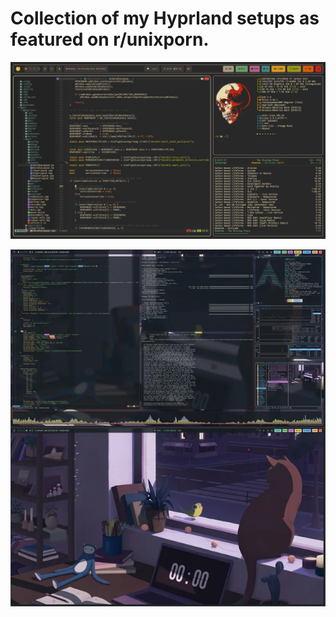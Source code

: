 # Collection of my Hyprland setups as featured on r/unixporn.
![gruvbox](gruvbox/screenshot.png)

![lowfi-cat](lowfi-cat/screenshot.png)
